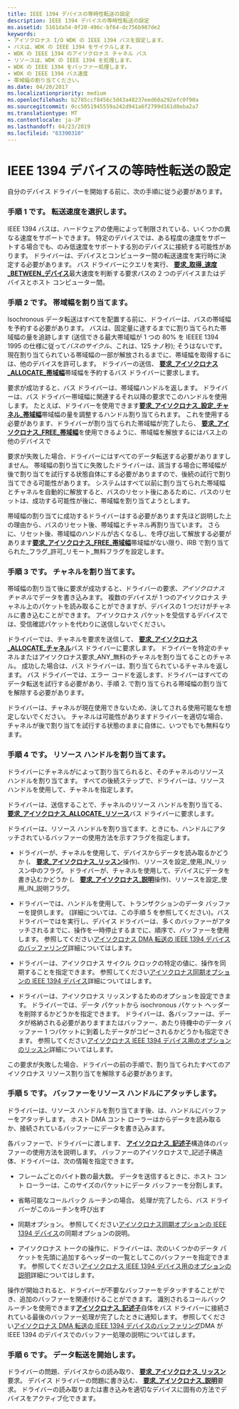 ```yaml
---
title: IEEE 1394 デバイスの等時性転送の設定
description: IEEE 1394 デバイスの等時性転送の設定
ms.assetid: 5161da54-0f20-496c-bf64-dc756b987de2
keywords:
- アイソクロナス I/O WDK の IEEE 1394 バスを設定します。
- バスは、WDK の IEEE 1394 をサイクルします。
- WDK の IEEE 1394 のアイソクロナス チャネル バス
- リソースは、WDK の IEEE 1394 を処理します。
- WDK の IEEE 1394 をバッファー処理します。
- WDK の IEEE 1394 バス速度
- 帯域幅の割り当てください。
ms.date: 04/20/2017
ms.localizationpriority: medium
ms.openlocfilehash: b2785ccf8456c3d43a48237eed60a292efc0f90a
ms.sourcegitcommit: 0cc5051945559a242d941a6f2799d161d8eba2a7
ms.translationtype: MT
ms.contentlocale: ja-JP
ms.lasthandoff: 04/23/2019
ms.locfileid: "63390310"
---
```

# <a name="setting-up-isochronous-transfer-for-ieee-1394-devices"></a>IEEE 1394 デバイスの等時性転送の設定


自分のデバイス ドライバーを開始する前に、次の手順に従う必要があります。

### <a href="" id="step-1---choose-the-transfer-speed-"></a>手順 1 です。 転送速度を選択します。

IEEE 1394 バスは、ハードウェアの使用によって制限されている、いくつかの異なる速度をサポートできます。 特定のデバイスでは、ある程度の速度をサポートする場合でも、のみ低速度をサポートする別のデバイスに接続する可能性があります。 ドライバーは、デバイスとコンピューター間の転送速度を実行時に決定する必要があります。 バス ドライバーにクエリを実行、 [**要求\_取得\_速度\_BETWEEN\_デバイス**](https://msdn.microsoft.com/library/windows/hardware/ff537645)最大速度を判断する要求バスの 2 つのデバイスまたはデバイスとホスト コンピューター間。

### <a href="" id="step-2---allocate-bandwidth-"></a>手順 2 です。 帯域幅を割り当てます。

Isochronous データ転送はすべてを配置する前に、ドライバーは、バスの帯域幅を予約する必要があります。 バスは、固定量に達するまでに割り当てられた帯域幅の量を追跡します (送信できる最大帯域幅が 1 つの 80% を IEEEE 1394 1995 の仕様に従って*バスのサイクル*、これは、125 ナノ秒); そうはないです。現在割り当てられている帯域幅の一部が解放されるまでに、帯域幅を取得するには、他のデバイスを許可します。 ドライバーの送信、 [**要求\_アイソクロナス\_ALLOCATE\_帯域幅**](https://msdn.microsoft.com/library/windows/hardware/ff537647)帯域幅を予約するバス ドライバーに要求します。

要求が成功すると、バス ドライバーは、帯域幅ハンドルを返します。 ドライバーは、バス ドライバー帯域幅に関連するそれ以降の要求でこのハンドルを使用します。 たとえば、ドライバーを使用できます[**要求\_アイソクロナス\_設定\_チャネル\_帯域幅**](https://msdn.microsoft.com/library/windows/hardware/ff537658)帯域幅の量を調整するハンドル割り当てられます。 これを使用する必要があります、ドライバーが割り当てられた帯域幅が完了したら、 [**要求\_アイソクロナス\_FREE\_帯域幅**](https://msdn.microsoft.com/library/windows/hardware/ff537652)を使用できるように、帯域幅を解放するにはバス上の他のデバイスで

要求が失敗した場合、ドライバーにはすべてのデータ転送する必要がありますしません。 帯域幅の割り当てに失敗したドライバーは、該当する場合に帯域幅が後で割り当てを試行する状態自体にする必要がありますので、後続の試行で割り当てできる可能性があります。 システムはすべて以前に割り当てられた帯域幅とチャネルを自動的に解放すると、バスのリセット後にあるために、バスのリセットは、成功する可能性が後に、帯域幅を割り当てようとします。

帯域幅の割り当てに成功するドライバーはする必要があります先ほど説明した上の理由から、バスのリセット後、帯域幅とチャネル再割り当ています。 さらに、リセット後、帯域幅のハンドルが古くなるし、を呼び出して解放する必要があります[**要求\_アイソクロナス\_FREE\_帯域幅**](https://msdn.microsoft.com/library/windows/hardware/ff537652)帯域幅がない限り、IRB で割り当てられた\_フラグ\_許可\_リモート\_無料フラグを設定します。

### <a href="" id="step-3---allocate-a-channel-"></a>手順 3 です。 チャネルを割り当てます。

帯域幅の割り当て後に要求が成功すると、ドライバーの要求、*アイソクロナス チャネル*でデータを書き込みます。 複数のデバイスが 1 つのアイソクロナス チャネル上のパケットを読み取ることができますが、デバイスの 1 つだけがチャネルに書き込むことができます。 アイソクロナス パケットを受信するデバイスでは、受信確認パケットを代わりに送信しないでください。

ドライバーでは、チャネルを要求を送信して、 [**要求\_アイソクロナス\_ALLOCATE\_チャネル**](https://msdn.microsoft.com/library/windows/hardware/ff537648)バス ドライバーに要求します。 ドライバーを特定のチャネルまたはアイソクロナス要求\_ANY\_無料のチャネルを割り当てることのチャネル。 成功した場合は、バス ドライバーは、割り当てられているチャネルを返します。 バス ドライバーでは、エラー コードを返します、ドライバーはすべてのデータ転送を試行する必要があり、手順 2. で割り当てられる帯域幅の割り当てを解除する必要があります。

ドライバーは、チャネルが現在使用できないため、決してされる使用可能なを想定しないでください。 チャネルは可能性がありますドライバーを適切な場合、チャネルが後で割り当てを試行する状態のままに自体に、いつでもでも無料なります。

### <a href="" id="step-4---allocate-a-resource-handle-"></a>手順 4 です。 リソース ハンドルを割り当てます。

ドライバーにチャネルがによって割り当てられると、そのチャネルのリソース ハンドルを割り当てます。 すべての後続ステップで、ドライバーは、リソース ハンドルを使用して、チャネルを指定します。

ドライバーは、送信することで、チャネルのリソース ハンドルを割り当てる、 [**要求\_アイソクロナス\_ALLOCATE\_リソース**](https://msdn.microsoft.com/library/windows/hardware/ff537649)バス ドライバーに要求します。

ドライバーは、リソース ハンドルを割り当てます、ときにも、ハンドルにアタッチされているバッファーの使用方法を示すフラグを指定します。

-   ドライバーが、チャネルを使用して、デバイスからデータを読み取るかどうか (、 [**要求\_アイソクロナス\_リッスン**](https://msdn.microsoft.com/library/windows/hardware/ff537655)操作)、リソースを設定\_使用\_IN\_リッスン中のフラグ。 ドライバーが、チャネルを使用して、デバイスにデータを書き込むかどうか (、 [**要求\_アイソクロナス\_説明**](https://msdn.microsoft.com/library/windows/hardware/ff537660)操作)、リソースを設定\_使用\_IN\_説明フラグ。

-   ドライバーでは、ハンドルを使用して、トランザクションのデータ バッファーを提供します。 (詳細については、この手順 5 を参照してください)。バス ドライバーではを実行し、デバイス ドライバーは、多くのバッファーがアタッチされるまでに、操作を一時停止するまでに、順序で、バッファーを使用します。 参照してください[アイソクロナス DMA 転送の IEEE 1394 デバイスのバッファリング](https://msdn.microsoft.com/library/windows/hardware/ff537014)詳細についてはします。

-   ドライバーは、アイソクロナス サイクル クロックの特定の値に、操作を同期することを指定できます。 参照してください[アイソクロナス同期オプションの IEEE 1394 デバイス](https://msdn.microsoft.com/library/windows/hardware/ff537379)詳細についてはします。

-   ドライバーは、アイソクロナス リッスンするためのオプションを設定できます。 ドライバーでは、データ パケットから isochronous パケット ヘッダーを削除するかどうかを指定できます。 ドライバーは、各バッファーは、データが格納される必要がありますまたはバッファー、あたり待機中のデータ バッファー 1 つパケットに到着したデータがコピーされるかどうかも指定できます。 参照してください[アイソクロナス IEEE 1394 デバイス用のオプションのリッスン](https://msdn.microsoft.com/library/windows/hardware/ff537377)詳細についてはします。

この要求が失敗した場合、ドライバーの前の手順で、割り当てられたすべてのアイソクロナス リソース割り当てを解除する必要があります。

### <a href="" id="step-5---attach-buffers-to-the-resource-handle-"></a>手順 5 です。 バッファーをリソース ハンドルにアタッチします。

ドライバーは、リソース ハンドルを割り当てます後、は、ハンドルにバッファーをアタッチします。 ホスト DMA コント ローラーはからデータを読み取るか、接続されているバッファーにデータを書き込みます。

各バッファーで、ドライバーに渡します、 [**アイソクロナス\_記述子**](https://msdn.microsoft.com/library/windows/hardware/ff537401)構造体のバッファーの使用方法を説明します。 バッファーのアイソクロナスで\_記述子構造体、ドライバーは、次の情報を指定できます。

-   フレームごとのバイト数の最大数。 データを送信するときに、ホスト コント ローラーは、このサイズのパケットにデータ バッファーを分割します。

-   省略可能なコールバック ルーチンの場合。 処理が完了したら、バス ドライバーがこのルーチンを呼び出す

-   同期オプション。 参照してください[アイソクロナス同期オプションの IEEE 1394 デバイス](https://msdn.microsoft.com/library/windows/hardware/ff537379)の同期オプションの説明。

-   アイソクロナス トークの操作に、ドライバーは、次のいくつかのデータ パケットを先頭に追加するヘッダーの一覧としてこのバッファーを指定できます。 参照してください[アイソクロナス IEEE 1394 デバイス用のオプションの説明](https://msdn.microsoft.com/library/windows/hardware/ff537380)詳細についてはします。

操作が開始されると、ドライバーが不要なバッファーをデタッチすることができ、追加のバッファーを関連付けることができます。 識別されるコールバック ルーチンを使用できます[**アイソクロナス\_記述子**](https://msdn.microsoft.com/library/windows/hardware/ff537401)自体をバス ドライバーに接続されている最後のバッファー処理が完了したときに通知します。 参照してください[アイソクロナス DMA 転送の IEEE 1394 デバイスのバッファリング](https://msdn.microsoft.com/library/windows/hardware/ff537014)DMA が IEEE 1394 のデバイスでのバッファー処理の説明についてはします。

### <a href="" id="step-6---begin-the-data-transfer"></a>手順 6 です。 データ転送を開始します。

ドライバーの問題、デバイスからの読み取り、 [**要求\_アイソクロナス\_リッスン**](https://msdn.microsoft.com/library/windows/hardware/ff537655)要求。 デバイス ドライバーの問題に書き込む、 [**要求\_アイソクロナス\_説明**](https://msdn.microsoft.com/library/windows/hardware/ff537660)要求。 ドライバーの読み取りまたは書き込みを適切なデバイスに固有の方法でデバイスをアクティブ化できます。

 

 




